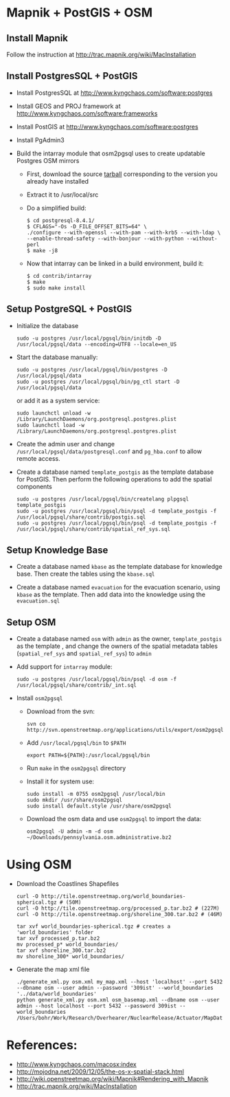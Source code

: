 # Mapnik + PostGIS + OSM

## Install Mapnik

Follow the instruction at <http://trac.mapnik.org/wiki/MacInstallation>

## Install PostgresSQL + PostGIS

+	Install PostgresSQL at <http://www.kyngchaos.com/software:postgres>

+	Install GEOS and PROJ framework at <http://www.kyngchaos.com/software:frameworks>

+	Install PostGIS at http://www.kyngchaos.com/software:postgres

+	Install PgAdmin3

+	Build the intarray module that osm2pgsql uses to create updatable Postgres OSM mirrors
	
	+	First, download the source [tarball](http://www.postgresql.org/ftp/source/v8.4.1/) corresponding to the version you already have installed
	
	+	Extract it to /usr/local/src
	
	+	Do a simplified build:
		
			$ cd postgresql-8.4.1/
			$ CFLAGS="-Os -D_FILE_OFFSET_BITS=64" \
    		./configure --with-openssl --with-pam --with-krb5 --with-ldap \
    		--enable-thread-safety --with-bonjour --with-python --without-perl
			$ make -j8
			
	+	Now that intarray can be linked in a build environment, build it:
	
			$ cd contrib/intarray
			$ make
			$ sudo make install
			
## Setup PostgreSQL + PostGIS

+	Initialize the database

		sudo -u postgres /usr/local/pgsql/bin/initdb -D /usr/local/pgsql/data --encoding=UTF8 --locale=en_US

+	Start the database manually:

		sudo -u postgres /usr/local/pgsql/bin/postgres -D /usr/local/pgsql/data
		sudo -u postgres /usr/local/pgsql/bin/pg_ctl start -D /usr/local/pgsql/data
	
	or add it as a system service:

		sudo launchctl unload -w /Library/LaunchDaemons/org.postgresql.postgres.plist
		sudo launchctl load -w /Library/LaunchDaemons/org.postgresql.postgres.plist

+	Create the admin user and change `/usr/local/pgsql/data/postgresql.conf` and `pg_hba.conf` to allow remote access.
		
+	Create a database named `template_postgis` as the template database for PostGIS. Then perform the following operations to add the spatial components
	
		sudo -u postgres /usr/local/pgsql/bin/createlang plpgsql template_postgis
		sudo -u postgres /usr/local/pgsql/bin/psql -d template_postgis -f /usr/local/pgsql/share/contrib/postgis.sql
		sudo -u postgres /usr/local/pgsql/bin/psql -d template_postgis -f /usr/local/pgsql/share/contrib/spatial_ref_sys.sql

## Setup Knowledge Base

+	Create a database named `kbase` as the template database for knowledge base. Then create the tables using the `kbase.sql`

+	Create a database named `evacuation` for the evacuation scenario, using `kbase` as the template. Then add data into the knowledge using the `evacuation.sql`

## Setup OSM 

+	Create a database named `osm` with `admin` as the owner, `template_postgis` as the template
, and change the owners of the spatial metadata tables (`spatial_ref_sys` and `spatial_ref_sys`) to `admin`

+	Add support for `intarray` module:
		
		sudo -u postgres /usr/local/pgsql/bin/psql -d osm -f /usr/local/pgsql/share/contrib/_int.sql

+	Install `osm2pgsql`
		
	+	Download from the svn:
	
			svn co http://svn.openstreetmap.org/applications/utils/export/osm2pgsql/
	
	+	Add `/usr/local/pgsql/bin` to `$PATH`
		
			export PATH=${PATH}:/usr/local/pgsql/bin
	
	+	Run `make` in the `osm2pgsql` directory
	
	+	Install it for system use:
		
			sudo install -m 0755 osm2pgsql /usr/local/bin
			sudo mkdir /usr/share/osm2pgsql
			sudo install default.style /usr/share/osm2pgsql
	
	+	Download the osm data and use `osm2pgsql` to import the data:
	
			osm2pgsql -U admin -m -d osm ~/Downloads/pennsylvania.osm.administrative.bz2

# Using OSM

+	Download the Coastlines Shapefiles
	
		curl -O http://tile.openstreetmap.org/world_boundaries-spherical.tgz # (50M)
		curl -O http://tile.openstreetmap.org/processed_p.tar.bz2 # (227M)
		curl -O http://tile.openstreetmap.org/shoreline_300.tar.bz2 # (46M)
		
		tar xvf world_boundaries-spherical.tgz # creates a 'world_boundaries' folder
    	tar xvf processed_p.tar.bz2
    	mv processed_p* world_boundaries/
    	tar xvf shoreline_300.tar.bz2
    	mv shoreline_300* world_boundaries/

+	Generate the map xml file

		./generate_xml.py osm.xml my_map.xml --host 'localhost' --port 5432 --dbname osm --user admin --password '309ist' --world_boundaries '../data/world_boundaries'
		python generate_xml.py osm.xml osm_basemap.xml --dbname osm --user admin --host localhost --port 5432 --password 309ist --world_boundaries /Users/bohr/Work/Research/Overhearer/NuclearRelease/Actuator/MapData/world_boundaries
		
# References:

+	<http://www.kyngchaos.com/macosx:index>
+	<http://mojodna.net/2009/12/05/the-os-x-spatial-stack.html>
+	<http://wiki.openstreetmap.org/wiki/Mapnik#Rendering_with_Mapnik>
+	<http://trac.mapnik.org/wiki/MacInstallation>	